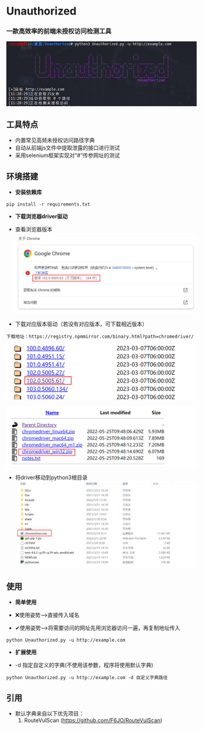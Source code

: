 # Unauthorized

### 一款高效率的前端未授权访问检测工具


![logo](https://github.com/CHINA-china/Unauthorize/blob/master/static/logo.png)

## 工具特点

- 内置常见高频未授权访问路径字典
- 自动从前端js文件中提取泄露的接口进行测试
- 采用selenium框架实现对“#”传参网址的测试

## 环境搭建

- **安装依赖库**
```
pip install -r requirements.txt
```

- **下载浏览器driver驱动**

- 查看浏览器版本
![chrome](https://github.com/CHINA-china/Unauthorize/blob/master/static/picture/Install/chrome.png)
- 下载对应版本驱动（若没有对应版本，可下载相近版本）
```
下载地址：https://registry.npmmirror.com/binary.html?path=chromedriver/                                  
```

![chrome](https://github.com/CHINA-china/Unauthorize/blob/master/static/picture/Install/drive1.png)

![chrome](https://github.com/CHINA-china/Unauthorize/blob/master/static/picture/Install/drive2.png)
- 将driver移动到python3根目录
![chrome](https://github.com/CHINA-china/Unauthorize/blob/master/static/picture/Install/python3.png)

## 使用

- **简单使用**

- ❌使用姿势-->直接传入域名
- ✔使用姿势-->将需要访问的网址先用浏览器访问一遍，再复制地址传入
```
python Unauthorized.py -u http://example.com
```
- **扩展使用**

- -d 指定自定义的字典(不使用该参数，程序将使用默认字典)
```
python Unauthorized.py -u http://example.com -d 自定义字典路径
```

## 引用
- 默认字典来自以下优先项目：
  1. RouteVulScan (https://github.com/F6JO/RouteVulScan)








